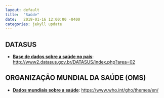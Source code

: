 ```yaml
---
layout: default
title:  "Saúde"
date:   2019-01-16 12:00:00 -0400
categories: jekyll update
---
```


## DATASUS

-   **[Base de dados sobre a saúde no país](http://www2.datasus.gov.br/DATASUS/index.php?area=02)**: http://www2.datasus.gov.br/DATASUS/index.php?area=02

## ORGANIZAÇÃO MUNDIAL DA SAÚDE (OMS)

-   **[Dados mundiais sobre a saúde](https://www.who.int/gho/themes/en/)**: https://www.who.int/gho/themes/en/
